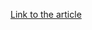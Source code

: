 [Link to the article](https://securelist.com/blog/mobile/76969/switcher-android-joins-the-attack-the-router-club/)
